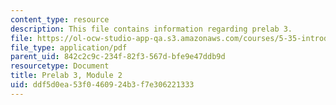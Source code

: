 ```yaml
---
content_type: resource
description: This file contains information regarding prelab 3.
file: https://ol-ocw-studio-app-qa.s3.amazonaws.com/courses/5-35-introduction-to-experimental-chemistry-fall-2012/ddf5d0ea53f0460924b3f7e306221333_MIT5_35F12_prelab3module2.pdf
file_type: application/pdf
parent_uid: 842c2c9c-234f-82f3-567d-bfe9e47ddb9d
resourcetype: Document
title: Prelab 3, Module 2
uid: ddf5d0ea-53f0-4609-24b3-f7e306221333
---
```

